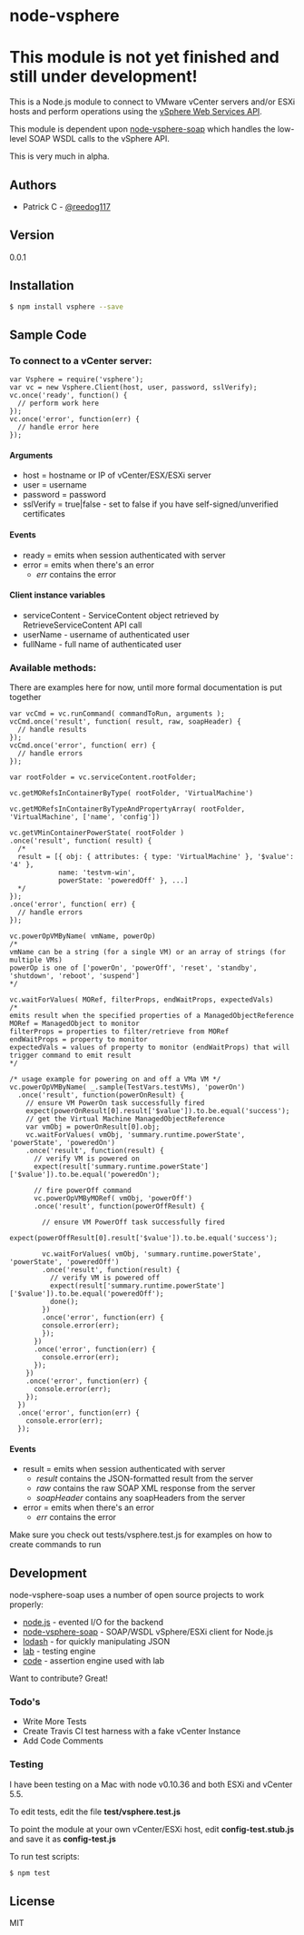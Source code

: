 # node-vsphere

# This module is not yet finished and still under development!

This is a Node.js module to connect to VMware vCenter servers and/or ESXi hosts and perform operations using the [vSphere Web Services API].

This module is dependent upon [node-vsphere-soap] which handles the low-level SOAP WSDL calls to the vSphere API.

This is very much in alpha. 

## Authors

  - Patrick C - [@reedog117]

## Version
0.0.1

## Installation

```sh
$ npm install vsphere --save
```

## Sample Code

### To connect to a vCenter server:

    var Vsphere = require('vsphere');
    var vc = new Vsphere.Client(host, user, password, sslVerify);
    vc.once('ready', function() {
      // perform work here
    });
    vc.once('error', function(err) {
      // handle error here
    });

#### Arguments
  - host = hostname or IP of vCenter/ESX/ESXi server
  - user = username
  - password = password
  - sslVerify = true|false  - set to false if you have self-signed/unverified certificates

#### Events
  - ready = emits when session authenticated with server
  - error = emits when there's an error
    - *err* contains the error

#### Client instance variables

  - serviceContent - ServiceContent object retrieved by RetrieveServiceContent API call
  - userName - username of authenticated user
  - fullName - full name of authenticated user

### Available methods:

  There are examples here for now, until more formal documentation is put together

    var vcCmd = vc.runCommand( commandToRun, arguments );
    vcCmd.once('result', function( result, raw, soapHeader) {
      // handle results
    });
    vcCmd.once('error', function( err) {
      // handle errors
    });

    var rootFolder = vc.serviceContent.rootFolder;

    vc.getMORefsInContainerByType( rootFolder, 'VirtualMachine')

    vc.getMORefsInContainerByTypeAndPropertyArray( rootFolder, 'VirtualMachine', ['name', 'config'])

    vc.getVMinContainerPowerState( rootFolder )
    .once('result', function( result) {
      /*
      result = [{ obj: { attributes: { type: 'VirtualMachine' }, '$value': '4' },
                name: 'testvm-win',
                powerState: 'poweredOff' }, ...]
      */
    });
    .once('error', function( err) {
      // handle errors
    });

    vc.powerOpVMByName( vmName, powerOp)
    /*
    vmName can be a string (for a single VM) or an array of strings (for multiple VMs)
    powerOp is one of ['powerOn', 'powerOff', 'reset', 'standby', 'shutdown', 'reboot', 'suspend']
    */

    vc.waitForValues( MORef, filterProps, endWaitProps, expectedVals)
    /*
    emits result when the specified properties of a ManagedObjectReference 
    MORef = ManagedObject to monitor
    filterProps = properties to filter/retrieve from MORef
    endWaitProps = property to monitor
    expectedVals = values of property to monitor (endWaitProps) that will trigger command to emit result
    */

    /* usage example for powering on and off a VMa VM */
    vc.powerOpVMByName( _.sample(TestVars.testVMs), 'powerOn')
      .once('result', function(powerOnResult) {
        // ensure VM PowerOn task successfully fired
        expect(powerOnResult[0].result['$value']).to.be.equal('success');
        // get the Virtual Machine ManagedObjectReference
        var vmObj = powerOnResult[0].obj;
        vc.waitForValues( vmObj, 'summary.runtime.powerState', 'powerState', 'poweredOn')
        .once('result', function(result) {
          // verify VM is powered on
          expect(result['summary.runtime.powerState']['$value']).to.be.equal('poweredOn');

          // fire powerOff command
          vc.powerOpVMByMORef( vmObj, 'powerOff')
          .once('result', function(powerOffResult) {

            // ensure VM PowerOff task successfully fired
            expect(powerOffResult[0].result['$value']).to.be.equal('success');

            vc.waitForValues( vmObj, 'summary.runtime.powerState', 'powerState', 'poweredOff')
            .once('result', function(result) {
              // verify VM is powered off
              expect(result['summary.runtime.powerState']['$value']).to.be.equal('poweredOff');
              done();
            })
            .once('error', function(err) {
            console.error(err);
            });         
          })
          .once('error', function(err) {
            console.error(err);
          });
        })
        .once('error', function(err) {
          console.error(err);
        });
      })
      .once('error', function(err) {
        console.error(err);
      });               

#### Events
  - result = emits when session authenticated with server
    - *result* contains the JSON-formatted result from the server
    - *raw* contains the raw SOAP XML response from the server
    - *soapHeader* contains any soapHeaders from the server
  - error = emits when there's an error
    - *err* contains the error

Make sure you check out tests/vsphere.test.js for examples on how to create commands to run

## Development

node-vsphere-soap uses a number of open source projects to work properly:

* [node.js] - evented I/O for the backend
* [node-vsphere-soap] - SOAP/WSDL vSphere/ESXi client for Node.js
* [lodash] - for quickly manipulating JSON
* [lab] - testing engine
* [code] - assertion engine used with lab

Want to contribute? Great!

### Todo's

 - Write More Tests
 - Create Travis CI test harness with a fake vCenter Instance
 - Add Code Comments

### Testing

I have been testing on a Mac with node v0.10.36 and both ESXi and vCenter 5.5.

To edit tests, edit the file **test/vsphere.test.js**

To point the module at your own vCenter/ESXi host, edit **config-test.stub.js** and save it as **config-test.js**

To run test scripts:

```sh
$ npm test
```


License
----

MIT


[vSphere Web Services API]:http://pubs.vmware.com/vsphere-55/topic/com.vmware.wssdk.apiref.doc/right-pane.html
[node-vsphere-soap]:https://github.com/reedog117/node-vsphere-soap
[node.js]:http://nodejs.org/
[code]:https://github.com/hapijs/code
[lab]:https://github.com/hapijs/lab
[lodash]:https://lodash.com/
[@reedog117]:http://www.twitter.com/reedog117

